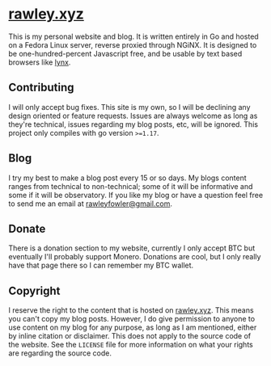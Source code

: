 # [rawley.xyz](https://rawley.xyz)
This is my personal website and blog. It is written entirely in Go and
hosted on a Fedora Linux server, reverse proxied through NGiNX. It is designed to be one-hundred-percent Javascript free, and be usable by text based browsers like [lynx](https://lynx.browser.org).

## Contributing
I will only accept bug fixes. This site is my own, so I will be declining any design oriented or feature requests.
Issues are always welcome as long as they're technical, issues regarding my blog posts, etc, will be ignored. This project only compiles with go version `>=1.17`.

## Blog
I try my best to make a blog post every 15 or so days. My blogs content ranges from technical to non-technical; some of it will be informative and some if it will be observatory.
If you like my blog or have a question feel free to send me an email at rawleyfowler@gmail.com.

## Donate
There is a donation section to my website, currently I only accept BTC but eventually I'll probably support Monero. Donations are cool, but I only really have that page there so I can remember my BTC wallet.

## Copyright
I reserve the right to the content that is hosted on [rawley.xyz](https://rawley.xyz). This means you can't copy my blog posts. However, I do give permission to anyone to use content on my blog for any purpose, as long as I am mentioned, either by inline citation or disclaimer. This does not apply to the source code of the website. See the `LICENSE` file for more information on what your rights are regarding the source code.
